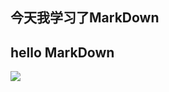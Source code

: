 ## 今天我学习了MarkDown
## hello MarkDown
![](https://qgt-style.oss-cn-hangzhou.aliyuncs.com/newcoursep4/g1/g1-2-2/tenor.gif)
